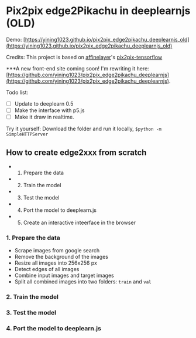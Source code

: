 # Pix2pix edge2Pikachu in deeplearnjs (OLD)

Demo: [https://yining1023.github.io/pix2pix_edge2pikachu_deeplearnjs_old](https://yining1023.github.io/pix2pix_edge2pikachu_deeplearnjs_old)

Credits: This project is based on [affinelayer](https://github.com/affinelayer)'s [pix2pix-tensorflow](https://github.com/affinelayer/pix2pix-tensorflow)

***A new front-end site coming soon! I'm rewriting it here: [https://github.com/yining1023/pix2pix_edge2pikachu_deeplearnjs](https://github.com/yining1023/pix2pix_edge2pikachu_deeplearnjs).

Todo list:
- [ ] Update to deeplearn 0.5
- [ ] Make the interface with p5.js
- [ ] Make it draw in realtime.

Try it yourself: Download the folder and run it locally, `$python -m SimpleHTTPServer`

## How to create edge2xxx from scratch
- 1. Prepare the data
- 2. Train the model
- 3. Test the model
- 4. Port the model to deeplearn.js
- 5. Create an interactive inteerface in the browser

### 1. Prepare the data
- Scrape images from google search
- Remove the background of the images
- Resize all images into 256x256 px
- Detect edges of all images
- Combine input images and target images
- Split all combined images into two folders: `train` and `val`

### 2. Train the model

### 3. Test the model

### 4. Port the model to deeplearn.js

